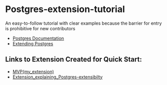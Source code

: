 # Postgres-extension-tutorial
An easy-to-follow tutorial with clear examples because the barrier for entry is prohibitive for new contributors

- [Postgres Documentation](https://www.postgresql.org/docs/15/index.html)
- [Extending Postgres](https://www.postgresql.org/docs/current/extend.html)

## Links to Extension Created for Quick Start:
- [MVP(my_extension)](https://github.com/IshaanAdarsh/my_extension)
- [Extension_explaining_Postgres-extensibilty](https://github.com/IshaanAdarsh/pg_sample_ext)
